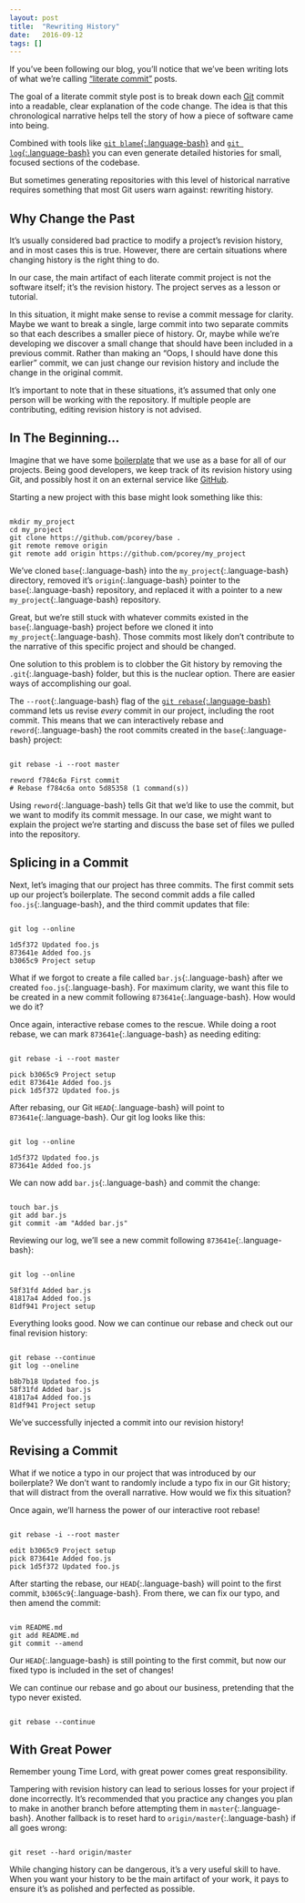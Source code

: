 ```yaml
---
layout: post
title:  "Rewriting History"
date:   2016-09-12
tags: []
---
```


If you’ve been following our blog, you’ll notice that we’ve been writing lots of  what we’re calling [“literate commit”](http://www.east5th.co/blog/2016/07/11/literate-commits/) posts.

The goal of a literate commit style post is to break down each [Git](https://git-scm.com/) commit into a readable, clear explanation of the code change. The idea is that this chronological narrative helps tell the story of how a piece of software came into being.

Combined with tools like [`git blame`{:.language-bash}](https://git-scm.com/docs/git-blame) and [`git log`{:.language-bash}](https://git-scm.com/docs/git-log) you can even generate detailed histories for small, focused sections of the codebase.

But sometimes generating repositories with this level of historical narrative requires something that most Git users warn against: rewriting history.

## Why Change the Past

It’s usually considered bad practice to modify a project’s revision history, and in most cases this is true. However, there are certain situations where changing history is the right thing to do.

In our case, the main artifact of each literate commit project is not the software itself; it’s the revision history. The project serves as a lesson or tutorial.

In this situation, it might make sense to revise a commit message for clarity. Maybe we want to break a single, large commit into two separate commits so that each describes a smaller piece of history. Or, maybe while we’re developing we discover a small change that should have been included in a previous commit. Rather than making an “Oops, I should have done this earlier” commit, we can just change our revision history and include the change in the original commit.

It’s important to note that in these situations, it’s assumed that only one person will be working with the repository. If multiple people are contributing, editing revision history is not advised.

## In The Beginning…

Imagine that we have some [boilerplate](https://github.com/pcorey/base) that we use as a base for all of our projects. Being good developers, we keep track of its revision history using Git, and possibly host it on an external service like [GitHub](https://github.com/).

Starting a new project with this base might look something like this:

<pre class='language-bash'><code class='language-bash'>
mkdir my_project
cd my_project
git clone https://github.com/pcorey/base .
git remote remove origin
git remote add origin https://github.com/pcorey/my_project
</code></pre>

We’ve cloned `base`{:.language-bash} into the `my_project`{:.language-bash} directory, removed it’s `origin`{:.language-bash} pointer to the `base`{:.language-bash} repository, and replaced it with a pointer to a new `my_project`{:.language-bash} repository.

Great, but we’re still stuck with whatever commits existed in the `base`{:.language-bash} project before we cloned it into `my_project`{:.language-bash}. Those commits most likely don’t contribute to the narrative of this specific project and should be changed.

One solution to this problem is to clobber the Git history by removing the `.git`{:.language-bash} folder, but this is the nuclear option. There are easier ways of accomplishing our goal.

The `--root`{:.language-bash} flag of the [`git rebase`{:.language-bash}](https://git-scm.com/docs/git-rebase) command lets us revise _every_ commit in our project, including the root commit. This means that we can interactively rebase and `reword`{:.language-bash} the root commits created in the `base`{:.language-bash} project:

<pre class='language-bash'><code class='language-bash'>
git rebase -i --root master

reword f784c6a First commit
# Rebase f784c6a onto 5d85358 (1 command(s))
</code></pre>

Using `reword`{:.language-bash} tells Git that we’d like to use the commit, but we want to modify its commit message. In our case, we might want to explain the project we’re starting and discuss the base set of files we pulled into the repository.

## Splicing in a Commit

Next, let’s imaging that our project has three commits. The first commit sets up our project’s boilerplate. The second commit adds a file called `foo.js`{:.language-bash}, and the third commit updates that file:

<pre class='language-bash'><code class='language-bash'>
git log --online

1d5f372 Updated foo.js
873641e Added foo.js
b3065c9 Project setup
</code></pre>

What if we forgot to create a file called `bar.js`{:.language-bash} after we created `foo.js`{:.language-bash}. For maximum clarity, we want this file to be created in a new commit following `873641e`{:.language-bash}. How would we do it?

Once again, interactive rebase comes to the rescue. While doing a root rebase, we can mark `873641e`{:.language-bash} as needing editing:

<pre class='language-bash'><code class='language-bash'>
git rebase -i --root master

pick b3065c9 Project setup
edit 873641e Added foo.js
pick 1d5f372 Updated foo.js
</code></pre>

After rebasing, our Git `HEAD`{:.language-bash} will point to `873641e`{:.language-bash}. Our git log looks like this:

<pre class='language-bash'><code class='language-bash'>
git log --online

1d5f372 Updated foo.js
873641e Added foo.js
</code></pre>

We can now add `bar.js`{:.language-bash} and commit the change:

<pre class='language-bash'><code class='language-bash'>
touch bar.js
git add bar.js
git commit -am "Added bar.js"
</code></pre>

Reviewing our log, we’ll see a new commit following `873641e`{:.language-bash}:

<pre class='language-bash'><code class='language-bash'>
git log --online

58f31fd Added bar.js
41817a4 Added foo.js
81df941 Project setup
</code></pre>

Everything looks good. Now we can continue our rebase and check out our final revision history:

<pre class='language-bash'><code class='language-bash'>
git rebase --continue
git log --oneline

b8b7b18 Updated foo.js
58f31fd Added bar.js
41817a4 Added foo.js
81df941 Project setup
</code></pre>

We’ve successfully injected a commit into our revision history!

## Revising a Commit

What if we notice a typo in our project that was introduced by our boilerplate? We don’t want to randomly include a typo fix in our Git history; that will distract from the overall narrative. How would we fix this situation?

Once again, we’ll harness the power of our interactive root rebase!

<pre class='language-bash'><code class='language-bash'>
git rebase -i --root master

edit b3065c9 Project setup
pick 873641e Added foo.js
pick 1d5f372 Updated foo.js
</code></pre>

After starting the rebase, our `HEAD`{:.language-bash} will point to the first commit, `b3065c9`{:.language-bash}. From there, we can fix our typo, and then amend the commit:

<pre class='language-bash'><code class='language-bash'>
vim README.md
git add README.md
git commit --amend
</code></pre>

Our `HEAD`{:.language-bash} is still pointing to the first commit, but now our fixed typo is included in the set of changes!

We can continue our rebase and go about our business, pretending that the typo never existed.

<pre class='language-bash'><code class='language-bash'>
git rebase --continue
</code></pre>

## With Great Power

Remember young Time Lord, with great power comes great responsibility.

Tampering with revision history can lead to serious losses for your project if done incorrectly. It’s recommended that you practice any changes you plan to make in another branch before attempting them in `master`{:.language-bash}. Another fallback is to reset hard to `origin/master`{:.language-bash} if all goes wrong:

<pre class='language-bash'><code class='language-bash'>
git reset --hard origin/master
</code></pre>

While changing history can be dangerous, it’s a very useful skill to have. When you want your history to be the main artifact of your work, it pays to ensure it’s as polished and perfected as possible.
